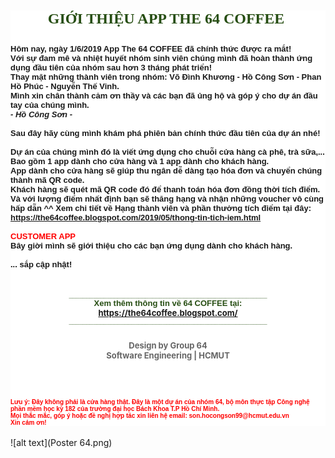 <div class="separator" style="clear: both; text-align: center;">
</div>
<h2 style="background-color: white;">
<div style="text-align: center;">
<span style="color: #274e13; font-family: &quot;georgia&quot; , &quot;times new roman&quot; , serif; font-size: x-large;">GIỚI THIỆU APP THE 64 COFFEE&nbsp;</span></div>
<div style="text-align: center;">
<span style="color: #274e13;"><span style="font-family: &quot;georgia&quot; , &quot;times new roman&quot; , serif; font-size: x-large;"><br /></span></span></div>
<div style="text-align: left;">
<span style="font-family: &quot;arial&quot; , &quot;helvetica&quot; , sans-serif; font-size: small;">Hôm nay, ngày 1/6/2019 App The 64 COFFEE đã chính thức được ra mắt!</span><br />
<span style="font-family: &quot;arial&quot; , &quot;helvetica&quot; , sans-serif; font-size: small;">Với sự đam mê và nhiệt huyết nhóm sinh viên chúng mình đã hoàn thành ứng dụng đầu tiên của nhóm sau hơn 3 tháng phát triển!</span><br />
<span style="font-family: &quot;arial&quot; , &quot;helvetica&quot; , sans-serif; font-size: small;">Thay mặt những thành viên trong nhóm:&nbsp;</span><span style="font-family: &quot;arial&quot; , &quot;helvetica&quot; , sans-serif; font-size: small;">Võ Đình Khương -&nbsp;</span><span style="font-family: &quot;arial&quot; , &quot;helvetica&quot; , sans-serif; font-size: small;">Hồ Công Sơn</span><span style="font-family: &quot;arial&quot; , &quot;helvetica&quot; , sans-serif; font-size: small;">&nbsp;- Phan Hồ Phúc - Nguyễn Thế Vinh.</span><br />
<span style="font-family: &quot;arial&quot; , &quot;helvetica&quot; , sans-serif; font-size: small;">Mình xin chân thành cảm ơn thầy và các bạn đã ủng hộ và góp ý cho dự án đầu tay của chúng mình.&nbsp;</span><br />
<span style="font-family: &quot;arial&quot; , &quot;helvetica&quot; , sans-serif; font-size: small;"><i>- Hồ Công Sơn -</i></span><br />
<span style="font-family: &quot;arial&quot; , &quot;helvetica&quot; , sans-serif; font-size: small;"><br /></span>
<span style="font-family: &quot;arial&quot; , &quot;helvetica&quot; , sans-serif; font-size: small;">Sau đây hãy cùng mình khám phá phiên bản chính thức đầu tiên của dự án nhé!</span><br />
<span style="font-family: &quot;arial&quot; , &quot;helvetica&quot; , sans-serif; font-size: small;"><br /></span>
<span style="font-family: &quot;arial&quot; , &quot;helvetica&quot; , sans-serif; font-size: small;">Dự án của chúng mình đó là viết ứng dụng cho chuỗi cửa hàng cà phê, trà sữa,... Bao gồm 1 app dành cho cửa hàng và 1 app dành cho khách hàng.</span><br />
<span style="font-family: &quot;arial&quot; , &quot;helvetica&quot; , sans-serif; font-size: small;">App dành cho cửa hàng sẽ giúp thu ngân dễ dàng tạo hóa đơn và chuyển chúng thành mã QR code.</span><br />
<span style="font-family: &quot;arial&quot; , &quot;helvetica&quot; , sans-serif; font-size: small;">Khách hàng sẽ quét mã QR code đó để thanh toán hóa đơn đồng thời tích điểm. Và với lượng điểm nhất định bạn sẽ thăng hạng và nhận những voucher vô cùng hấp dẫn ^^ Xem chi tiết về Hạng thành viên và phần thưởng tích điểm tại đây:</span><br />
<span style="font-family: &quot;arial&quot; , &quot;helvetica&quot; , sans-serif; font-size: small;"><a href="https://the64coffee.blogspot.com/2019/05/thong-tin-tich-iem.html">https://the64coffee.blogspot.com/2019/05/thong-tin-tich-iem.html</a></span><br />
<span style="font-family: &quot;arial&quot; , &quot;helvetica&quot; , sans-serif; font-size: small;"><br /></span>
<span style="color: red; font-family: &quot;arial&quot; , &quot;helvetica&quot; , sans-serif; font-size: small;">CUSTOMER APP</span><br />
<span style="font-family: &quot;arial&quot; , &quot;helvetica&quot; , sans-serif; font-size: small;">Bây giời mình sẽ giới thiệu cho các bạn ứng dụng dành cho khách hàng.</span><br />
<span style="font-family: &quot;arial&quot; , &quot;helvetica&quot; , sans-serif; font-size: small;"><br /></span>
<span style="font-family: &quot;arial&quot; , &quot;helvetica&quot; , sans-serif; font-size: small;">... sắp cập nhật!</span></div>
<div style="text-align: left;">
<span style="color: red; font-family: &quot;arial&quot; , &quot;helvetica&quot; , sans-serif; font-size: x-small;"><br /></span>
<br />
<div style="text-align: center;">
<span style="color: #274e13; font-family: &quot;arial&quot; , &quot;helvetica&quot; , sans-serif; font-size: x-small;">_________________________________________________________</span></div>
</div>
<div style="text-align: left;">
<div style="text-align: center;">
<span style="color: #274e13; font-family: &quot;arial&quot; , &quot;helvetica&quot; , sans-serif; font-size: small;">Xem thêm thông tin về 64 COFFEE tại:</span></div>
</div>
<div style="text-align: left;">
<div style="text-align: center;">
<span style="color: #274e13; font-size: small;"><a href="https://the64coffee.blogspot.com/">https://the64coffee.blogspot.com/</a></span></div>
<div style="text-align: center;">
<span style="color: #274e13; font-family: &quot;arial&quot; , &quot;helvetica&quot; , sans-serif; font-size: x-small;">_________________________________________________________</span></div>
<div style="text-align: center;">
<br /></div>
<div style="text-align: center;">
<span style="color: #666666; font-size: small;">Design by Group 64</span></div>
<div style="text-align: center;">
<span style="color: #666666; font-size: small;">Software Engineering | HCMUT</span><br />
<br />
<br />
<div style="-webkit-text-stroke-width: 0px; background-color: white; color: black; font-family: &quot;Times New Roman&quot;; font-size: 25.5px; font-style: normal; font-variant-caps: normal; font-variant-ligatures: normal; font-weight: 700; letter-spacing: normal; orphans: 2; text-align: center; text-decoration-color: initial; text-decoration-style: initial; text-indent: 0px; text-transform: none; white-space: normal; widows: 2; word-spacing: 0px;">
<div style="margin: 0px;">
<span style="color: #274e13; font-family: &quot;arial&quot; , &quot;helvetica&quot; , sans-serif; font-size: x-small;"><br /></span></div>
</div>
<div style="text-align: left;">
<span style="color: red; font-family: &quot;arial&quot; , &quot;helvetica&quot; , sans-serif; font-size: x-small;">Lưu ý: Đây không phải là cửa hàng thật. Đây là một dự án của nhóm 64, bộ môn thực tập Công nghệ phần mềm học kỳ 182 của trường đại học Bách Khoa T.P Hồ Chí Minh.</span></div>
<div style="text-align: left;">
<span style="color: red; font-family: &quot;arial&quot; , &quot;helvetica&quot; , sans-serif; font-size: x-small;">Mọi thắc mắc, góp ý hoặc đề nghị hợp tác xin liên hệ email: son.hocongson99@hcmut.edu.vn&nbsp;</span></div>
<div style="text-align: left;">
<span style="color: red; font-family: &quot;arial&quot; , &quot;helvetica&quot; , sans-serif; font-size: x-small;">Xin cảm ơn!</span></div>
</div>
</div>
</h2>
![alt text](Poster 64.png)
